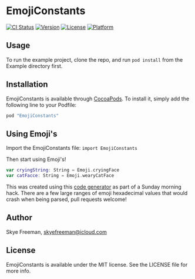 # EmojiConstants

[![CI Status](http://img.shields.io/travis/Skye/EmojiConstants.svg?style=flat)](https://travis-ci.org/Skye/EmojiConstants)
[![Version](https://img.shields.io/cocoapods/v/EmojiConstants.svg?style=flat)](http://cocoapods.org/pods/EmojiConstants)
[![License](https://img.shields.io/cocoapods/l/EmojiConstants.svg?style=flat)](http://cocoapods.org/pods/EmojiConstants)
[![Platform](https://img.shields.io/cocoapods/p/EmojiConstants.svg?style=flat)](http://cocoapods.org/pods/EmojiConstants)

## Usage

To run the example project, clone the repo, and run `pod install` from the Example directory first.

## Installation

EmojiConstants is available through [CocoaPods](http://cocoapods.org). To install
it, simply add the following line to your Podfile:

```ruby
pod "EmojiConstants"
```

## Using Emoji's

Import the EmojiConstants file: `import EmojiConstants`

Then start using Emoji's!

```swift
var cryingString: String = Emoji.cryingFace
var catFacce: String = Emoji.wearyCatFace
```

This was created using this [code generator](https://github.com/skyefreeman/EmojiBuilder) as part of a Sunday morning hack.  There are a few large ranges of emoji hexadecimal values that would crash when being parsed, pull requests welcome!

## Author

Skye Freeman, skyefreeman@icloud.com

## License

EmojiConstants is available under the MIT license. See the LICENSE file for more info.
